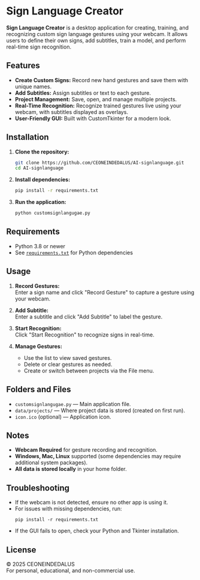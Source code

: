 # Sign Language Creator

**Sign Language Creator** is a desktop application for creating, training, and recognizing custom sign language gestures using your webcam. It allows users to define their own signs, add subtitles, train a model, and perform real-time sign recognition.

## Features

- **Create Custom Signs:** Record new hand gestures and save them with unique names.
- **Add Subtitles:** Assign subtitles or text to each gesture.
- **Project Management:** Save, open, and manage multiple projects.
- **Real-Time Recognition:** Recognize trained gestures live using your webcam, with subtitles displayed as overlays.
- **User-Friendly GUI:** Built with CustomTkinter for a modern look.

## Installation

1. **Clone the repository:**
   ```bash
   git clone https://github.com/CEONEINDEDALUS/AI-signlanguage.git
   cd AI-signlanguage
   ```

2. **Install dependencies:**
   ```bash
   pip install -r requirements.txt
   ```

3. **Run the application:**
   ```bash
   python customsignlangugae.py
   ```

## Requirements

- Python 3.8 or newer
- See [`requirements.txt`](requirements.txt) for Python dependencies

## Usage

1. **Record Gestures:**  
   Enter a sign name and click "Record Gesture" to capture a gesture using your webcam.

2. **Add Subtitle:**  
   Enter a subtitle and click "Add Subtitle" to label the gesture.

3. **Start Recognition:**  
   Click "Start Recognition" to recognize signs in real-time.

4. **Manage Gestures:**  
   - Use the list to view saved gestures.
   - Delete or clear gestures as needed.
   - Create or switch between projects via the File menu.

## Folders and Files

- `customsignlangugae.py` — Main application file.
- `data/projects/` — Where project data is stored (created on first run).
- `icon.ico` (optional) — Application icon.

## Notes

- **Webcam Required** for gesture recording and recognition.
- **Windows, Mac, Linux** supported (some dependencies may require additional system packages).
- **All data is stored locally** in your home folder.

## Troubleshooting

- If the webcam is not detected, ensure no other app is using it.
- For issues with missing dependencies, run:
  ```
  pip install -r requirements.txt
  ```
- If the GUI fails to open, check your Python and Tkinter installation.

## License

© 2025 CEONEINDEDALUS  
For personal, educational, and non-commercial use.
